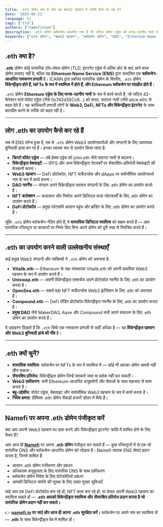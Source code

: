```yaml
---
title: .eth डोमेन क्या है और यह Web3 पहचान में क्रांति कैसे ला रहा है?
date: '2025-06-21'
language: hi
tags: ["tld"]
authors: ["namefiteam"]
description: .eth डोमेन ब्लॉकचेन-आधारित नाम हैं जो जटिल वॉलेट एड्रेस को मानव-पठनीय नामों से बदल देते हैं। जानें कि कैसे ENS Web3 पहचान और डिजिटल स्वामित्व को बदल रहा है।
keywords: ["eth डोमेन", "Web3 पहचान", "ब्लॉकचेन डोमेन", "ENS", "Ethereum Name Service", "डिजिटल स्वामित्व"]
---
```



## **.eth क्या है?**

**.eth** डोमेन कोई पारंपरिक टॉप-लेवल डोमेन (TLD, इंटरनेट एड्रेस में अंतिम डॉट के बाद आने वाला डोमेन प्रत्यय) नहीं है, बल्कि यह **Ethereum Name Service (ENS)** द्वारा संचालित एक **ब्लॉकचेन-आधारित नामकरण प्रणाली** है। ICANN द्वारा प्रबंधित पारंपरिक डोमेन के विपरीत, `.eth` डोमेन **विकेन्द्रीकृत होते हैं, NFTs के रूप में स्वामित्व में होते हैं, और Ethereum ब्लॉकचेन पर संग्रहीत होते हैं**।

`.eth` डोमेन **Ethereum एड्रेस के लिए मानव-पठनीय नामों** के रूप में कार्य करते हैं, जो जटिल 42-कैरेक्टर वाले वॉलेट एड्रेस (जैसे 0x742d35Cc6...) को सरल, यादगार नामों (जैसे alice.eth) से बदल देते हैं। यह क्रांतिकारी प्रणाली लोगों के **Web3, DeFi, NFTs और विकेन्द्रीकृत इंटरनेट** के साथ बातचीत करने के तरीके को बदल रही है।

---

## **लोग .eth का उपयोग कैसे कर रहे हैं**

जब से ENS लॉन्च हुआ है, तब से `.eth` डोमेन Web3 उपयोगकर्ताओं और संगठनों के लिए आवश्यक बुनियादी ढांचा बन गए हैं। इनका व्यापक रूप से उपयोग किया जाता है:

*   **क्रिप्टो वॉलेट एड्रेस** — लंबे हेक्स एड्रेस को john.eth जैसे यादगार नामों से बदलना।
*   **विकेन्द्रीकृत वेबसाइटें** — IPFS और अन्य विकेन्द्रीकृत नेटवर्कों पर सेंसरशिप-प्रतिरोधी वेबसाइटों की मेजबानी करना।
*   **Web3 पहचान** — DeFi प्रोटोकॉल, NFT मार्केटप्लेस और dApps पर सार्वभौमिक उपयोगकर्ता नाम के रूप में कार्य करना।
*   **DAO गवर्नेंस** — संगठन अपने विकेन्द्रीकृत स्वायत्त संगठनों के लिए .eth डोमेन का उपयोग करते हैं।
*   **NFT कलेक्शन** — कलाकार और निर्माता अपने डिजिटल कला प्लेटफार्मों के लिए .eth डोमेन का उपयोग करते हैं।
*   **DeFi प्रोटोकॉल** — प्रमुख प्लेटफॉर्म आसान पहुंच और ब्रांडिंग के लिए .eth डोमेन का उपयोग करते हैं।

चूंकि `.eth` डोमेन ब्लॉकचेन-नेटिव होते हैं, वे **वास्तविक डिजिटल स्वामित्व** को सक्षम करते हैं — आप पारंपरिक रजिस्ट्रार या सरकारों पर निर्भर किए बिना अपने डोमेन को पूरी तरह से नियंत्रित करते हैं।

---

## **.eth का उपयोग करने वाली उल्लेखनीय संस्थाएँ**

कई प्रमुख Web3 संगठनों और व्यक्तियों ने `.eth` डोमेन को अपनाया है:

*   **Vitalik.eth** — Ethereum के सह-संस्थापक Vitalik.eth को अपनी प्राथमिक Web3 पहचान के रूप में उपयोग करते हैं।
*   **Uniswap.eth** — अग्रणी विकेन्द्रीकृत एक्सचेंज अपने प्रोटोकॉल गवर्नेंस के लिए .eth का उपयोग करता है।
*   **OpenSea.eth** — सबसे बड़ा NFT मार्केटप्लेस Web3 इंटीग्रेशन के लिए .eth को अपनाता है।
*   **Compound.eth** — DeFi लेंडिंग प्रोटोकॉल विकेन्द्रीकृत गवर्नेंस के लिए .eth का उपयोग करता है।
*   **प्रमुख DAO** जैसे MakerDAO, Aave और Compound सभी अपने संचालन के लिए .eth डोमेन का उपयोग करते हैं।

ये उदाहरण दिखाते हैं कि `.eth` सिर्फ एक नामकरण प्रणाली से कहीं अधिक है — यह **विकेन्द्रीकृत पहचान और Web3 बुनियादी ढांचे की नींव** है।

---

## **.eth क्यों चुनें?**

*   **वास्तविक स्वामित्व**: ब्लॉकचेन पर NFTs के रूप में स्वामित्व में — कोई भी आपका डोमेन आपसे नहीं छीन सकता।
*   **सेंसरशिप प्रतिरोध**: विकेन्द्रीकृत डोमेन जिन्हें सरकारें जब्त या ब्लॉक नहीं कर सकतीं।
*   **Web3 एकीकरण**: सभी Ethereum-आधारित अनुप्रयोगों और सेवाओं के साथ सहजता से काम करता है।
*   **बहु-उद्देशीय**: वॉलेट एड्रेस, वेबसाइट और सार्वभौमिक Web3 पहचान के रूप में कार्य करता है।
*   **निवेश क्षमता**: प्रीमियम .eth डोमेन सैकड़ों हजारों डॉलर में बिके हैं।

---

## **Namefi पर अपना .eth डोमेन पंजीकृत करें**

क्या आप अपनी Web3 पहचान का दावा करने और विकेन्द्रीकृत इंटरनेट क्रांति में शामिल होने के लिए तैयार हैं?

आप आज ही **[Namefi](https://namefi.io)** पर अपना **.eth डोमेन** पंजीकृत कर सकते हैं — कुछ रजिस्ट्रारों में से एक जो पारंपरिक DNS और ब्लॉकचेन-आधारित डोमेन को जोड़ता है। Namefi व्यापक ENS सेवाएं प्रदान करता है, जिनमें शामिल हैं:

*   आसान .eth डोमेन पंजीकरण और प्रबंधन
*   अधिकतम अनुकूलता के लिए पारंपरिक DNS के साथ एकीकरण
*   ब्लॉकचेन डोमेन निवेश के लिए पोर्टफोलियो प्रबंधन
*   आपकी डिजिटल संपत्ति की सुरक्षा के लिए उन्नत सुरक्षा सुविधाएँ

चाहे आप एक DeFi प्रोटोकॉल बना रहे हों, NFT कला बना रहे हों, या केवल अपनी Web3 पहचान का स्वामित्व चाहते हों — **.eth आपको विकेन्द्रीकृत स्वामित्व और सेंसरशिप प्रतिरोध प्रदान करता है जो पारंपरिक डोमेन प्रदान नहीं कर सकते।**

👉 **[namefi.io](https://namefi.io) पर जाएं और आज ही अपना .eth सुरक्षित करें।**
ब्लॉकचेन पर अपने नाम का स्वामित्व लें — **.eth** के साथ विकेन्द्रीकृत वेब में शामिल हों।